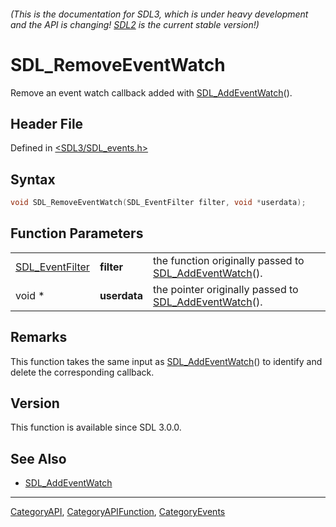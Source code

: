 ###### (This is the documentation for SDL3, which is under heavy development and the API is changing! [SDL2](https://wiki.libsdl.org/SDL2/) is the current stable version!)
# SDL_RemoveEventWatch

Remove an event watch callback added with [SDL_AddEventWatch](SDL_AddEventWatch)().

## Header File

Defined in [<SDL3/SDL_events.h>](https://github.com/libsdl-org/SDL/blob/main/include/SDL3/SDL_events.h)

## Syntax

```c
void SDL_RemoveEventWatch(SDL_EventFilter filter, void *userdata);
```

## Function Parameters

|                                    |              |                                                                             |
| ---------------------------------- | ------------ | --------------------------------------------------------------------------- |
| [SDL_EventFilter](SDL_EventFilter) | **filter**   | the function originally passed to [SDL_AddEventWatch](SDL_AddEventWatch)(). |
| void *                             | **userdata** | the pointer originally passed to [SDL_AddEventWatch](SDL_AddEventWatch)().  |

## Remarks

This function takes the same input as
[SDL_AddEventWatch](SDL_AddEventWatch)() to identify and delete the
corresponding callback.

## Version

This function is available since SDL 3.0.0.

## See Also

- [SDL_AddEventWatch](SDL_AddEventWatch)

----
[CategoryAPI](CategoryAPI), [CategoryAPIFunction](CategoryAPIFunction), [CategoryEvents](CategoryEvents)

